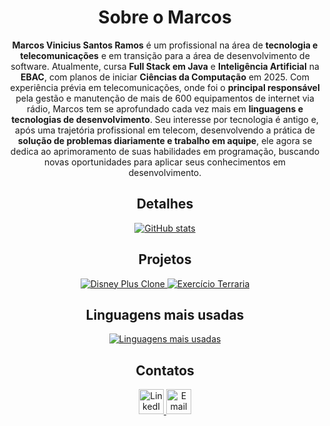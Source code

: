 
<div align="center">

  <h1>Sobre o Marcos</h1> 

  <p>
    <b>Marcos Vinicius Santos Ramos</b> é um profissional na área de <b>tecnologia e telecomunicações</b> e em transição para a área de desenvolvimento de software. Atualmente, cursa <b>Full Stack em Java</b> e <b>Inteligência Artificial</b> na <b>EBAC</b>, com planos de iniciar <b>Ciências da Computação</b> em 2025. Com experiência prévia em telecomunicações, onde foi o <b>principal responsável</b> pela gestão e manutenção de mais de 600 equipamentos de internet via rádio, Marcos tem se aprofundado cada vez mais em <b>linguagens e tecnologias de desenvolvimento</b>. Seu interesse por tecnologia é antigo e, após uma trajetória profissional em telecom, desenvolvendo a prática de <b>solução de problemas diariamente e trabalho em aquipe</b>, ele agora se dedica ao aprimoramento de suas habilidades em programação, buscando novas oportunidades para aplicar seus conhecimentos em desenvolvimento.
  </p>
  

  <h2>Detalhes</h2>
  
  <a href="https://github.com/MarcosVSRamos">
    <img src="https://github-readme-stats.vercel.app/api?username=MarcosVSRamos&show_icons=true&theme=dark" alt="GitHub stats" />
  </a>

  
  <h2>Projetos</h2>
  
  <a href="https://github.com/MarcosVSRamos/clone_DisneyPlus">
    <img src="https://github-readme-stats.vercel.app/api/pin/?username=MarcosVSRamos&repo=clone_DisneyPlus&theme=dark" alt="Disney Plus Clone" />
  </a>
  <a href="https://github.com/MarcosVSRamos/exercicio-M21-terraria">
    <img src="https://github-readme-stats.vercel.app/api/pin/?username=MarcosVSRamos&repo=exercicio-M21-terraria&theme=dark" alt="Exercício Terraria" />
  </a>

  
  <h2>Linguagens mais usadas</h2>
  
  <a href="https://github.com/MarcosVSRamos">
    <img src="https://github-readme-stats.vercel.app/api/top-langs/?username=MarcosVSRamos&layout=donut&theme=dark" alt="Linguagens mais usadas" />
  </a>
  
  <h2>Contatos</h2>

  <a href="https://www.linkedin.com/in/seu-usuario-linkedin/" target="_blank">
    <img src="https://cdn.jsdelivr.net/gh/devicons/devicon/icons/linkedin/linkedin-original.svg" alt="LinkedIn" width="40" height="40"/>
  </a>
  <a href="mailto:santosramosmarcosvinicius@gmail.com">
    <img src="https://cdn.jsdelivr.net/gh/devicons/devicon/icons/google/google-original.svg" alt="Email" width="40" height="40"/>
  </a>
</div>


